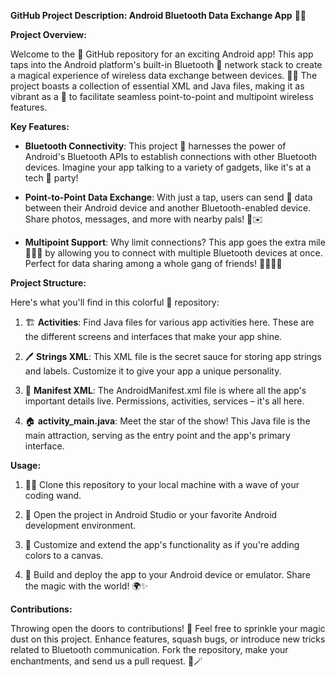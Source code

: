 **GitHub Project Description: Android Bluetooth Data Exchange App** 📱🔗

**Project Overview:**

Welcome to the 📂 GitHub repository for an exciting Android app! This app taps into the Android platform's built-in Bluetooth 📶 network stack to create a magical experience of wireless data exchange between devices. 📱✨ The project boasts a collection of essential XML and Java files, making it as vibrant as a 🌈 to facilitate seamless point-to-point and multipoint wireless features.

**Key Features:**

- **Bluetooth Connectivity**: This project 📡 harnesses the power of Android's Bluetooth APIs to establish connections with other Bluetooth devices. Imagine your app talking to a variety of gadgets, like it's at a tech 🎉 party!

- **Point-to-Point Data Exchange**: With just a tap, users can send 📨 data between their Android device and another Bluetooth-enabled device. Share photos, messages, and more with nearby pals! 📸✉️

- **Multipoint Support**: Why limit connections? This app goes the extra mile 🏃‍♀️💨 by allowing you to connect with multiple Bluetooth devices at once. Perfect for data sharing among a whole gang of friends! 🤝👫👬👭

**Project Structure:**

Here's what you'll find in this colorful 🌟 repository:

1. 🏗️ **Activities**: Find Java files for various app activities here. These are the different screens and interfaces that make your app shine.

2. 🖊️ **Strings XML**: This XML file is the secret sauce for storing app strings and labels. Customize it to give your app a unique personality.

3. 🧩 **Manifest XML**: The AndroidManifest.xml file is where all the app's important details live. Permissions, activities, services – it's all here.

4. 🏠 **activity_main.java**: Meet the star of the show! This Java file is the main attraction, serving as the entry point and the app's primary interface.

**Usage:**

1. 🧙‍♂️ Clone this repository to your local machine with a wave of your coding wand.

2. 🚀 Open the project in Android Studio or your favorite Android development environment.

3. 🎨 Customize and extend the app's functionality as if you're adding colors to a canvas.

4. 🚢 Build and deploy the app to your Android device or emulator. Share the magic with the world! 🌍✨

**Contributions:**

Throwing open the doors to contributions! 🎉 Feel free to sprinkle your magic dust on this project. Enhance features, squash bugs, or introduce new tricks related to Bluetooth communication. Fork the repository, make your enchantments, and send us a pull request. 🧚🪄
